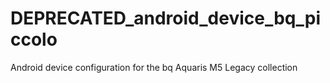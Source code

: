 # DEPRECATED_android_device_bq_piccolo
Android device configuration for the bq Aquaris M5
Legacy collection
